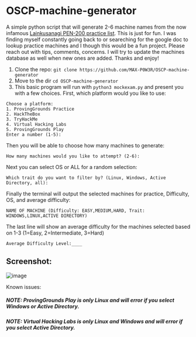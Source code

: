 # OSCP-machine-generator
A simple python script that will generate 2-6 machine names from the now infamous [Lainkusanagi PEN-200 practice list](https://docs.google.com/spreadsheets/u/0/d/18weuz_Eeynr6sXFQ87Cd5F0slOj9Z6rt/htmlview?pli=1). This is just for fun. I was finding myself constantly going back to or seareching for the google doc to lookup practice machines and I though this would be a fun project. Please reach out with tips, comments, concerns. I will try to update the machines database as well when new ones are added. Thanks and enjoy!

1. Clone the repo: ```git clone https://github.com/MAX-P0W3R/OSCP-machine-generator```
2. Move to the dir ```cd OSCP-machine-generator```
3. This basic program will run with ```python3 mockexam.py``` and present you with a few choices. First, which platform would you like to use:

```
Choose a platform: 
1. ProvingGrounds Practice
2. HackTheBox
3. TryHackMe
4. Virtual Hacking Labs
5. ProvingGrounds Play
Enter a number (1-5):
```

Then you will be able to choose how many machines to generate:
```
How many machines would you like to attempt? (2-6):
```

Next you can select OS or ALL for a random selection:  
```
Which trait do you want to filter by? (Linux, Windows, Active Directory, all):
```

Finally the terminal will output the selected machines for practice, Difficulty, OS, and average difficulty:

```NAME OF MACHINE (Difficulty: EASY,MEDIUM,HARD, Trait: WINDOWS,LINUX,ACTIVE DIRECTORY)```

The last line will show an average difficulty for the machines selected based on 1-3 (1=Easy, 2=Intermediate, 3=Hard)

```Average Difficulty Level:____ ```


## Screenshot:
![image](https://github.com/user-attachments/assets/80fbe593-1623-4e67-ba80-03aa146394b4)

Known issues:
##### NOTE: ProvingGrounds Play is only Linux and will error if you select Windows or Active Directory.
##### NOTE: Virtual Hacking Labs is only Linux and Windows and will error if you select Active Directory.

